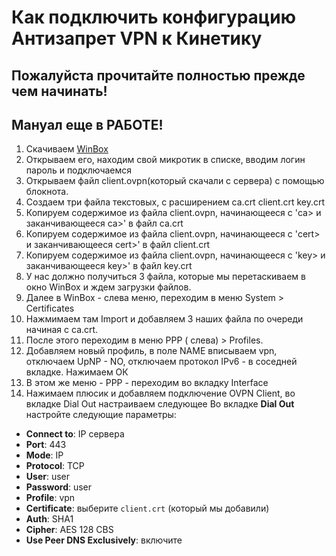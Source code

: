 # Как подключить конфигурацию Антизапрет VPN к Кинетику

## Пожалуйста прочитайте полностью прежде чем начинать!
## Мануал еще в РАБОТЕ!

1. Скачиваем [WinBox](https://mikrotik.com/download)
2. Открываем его, находим свой микротик в списке, вводим логин пароль и подключаемся
3. Открываем файл client.ovpn(который скачали с сервера) с помощью блокнота.
4. Создаем три файла текстовых, с расширением ca.crt  client.crt  key.crt
5. Копируем содержимое из файла client.ovpn, начинающееся с 'ca> и заканчивающееся ca>' в файл ca.crt
6. Копируем содержимое из файла client.ovpn, начинающееся с 'cert> и заканчивающееся cert>' в файл client.crt
7. Копируем содержимое из файла client.ovpn, начинающееся с 'key> и заканчивающееся key>' в файл key.crt
8. У нас должно получиться 3 файла, которые мы перетаскиваем в окно WinBox и ждем загрузки файлов.
9. Далее в WinBox - слева меню, переходим в меню System > Certificates
10. Нажмимаем там Import и добавляем 3 наших файла по очереди начиная с ca.crt.
11. После этого переходим в меню PPP ( слева) > Profiles.
12. Добавляем новый профиль, в поле NAME вписываем vpn, отключаем UpNP - NO, отключаем протокол IPv6 - в соседней вкладке. Нажимаем ОК
13. В этом же меню - PPP - переходим во вкладку Interface
14. Нажимаем плюсик и добавляем подключение OVPN Client, во вкладке Dial Out настраиваем следующее
Во вкладке **Dial Out** настройте следующие параметры:
   - **Connect to**: IP сервера
   - **Port**: 443
   - **Mode**: IP
   - **Protocol**: TCP
   - **User**: user
   - **Password**: user
   - **Profile**: vpn
   - **Certificate**: выберите `client.crt` (который мы добавили)
   - **Auth**: SHA1
   - **Cipher**: AES 128 CBS
   - **Use Peer DNS Exclusively**: включите
